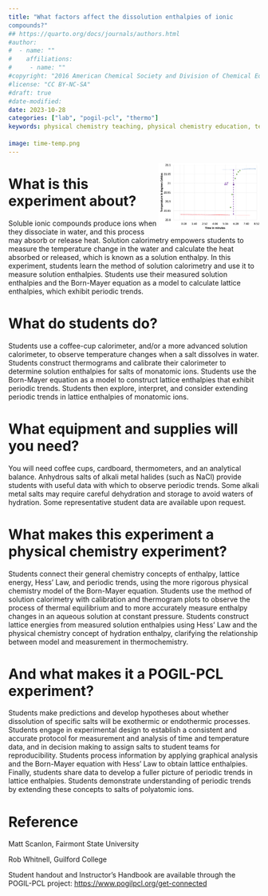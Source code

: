 ```yaml
---
title: "What factors affect the dissolution enthalpies of ionic
compounds?"
## https://quarto.org/docs/journals/authors.html
#author:
#  - name: ""
#    affiliations:
#     - name: ""
#copyright: "2016 American Chemical Society and Division of Chemical Education, Inc."
#license: "CC BY-NC-SA"
#draft: true
#date-modified:
date: 2023-10-28
categories: ["lab", "pogil-pcl", "thermo"]
keywords: physical chemistry teaching, physical chemistry education, teaching resources, pogil-pcl, physical chemistry laboratory

image: time-temp.png
---
```

<img src="time-temp.png" width="40%" align="right"/>


# What is this experiment about?

Soluble ionic compounds produce ions when they dissociate in water, and this process may absorb or release heat. Solution calorimetry empowers students to measure the temperature change in the water and calculate the heat absorbed or released, which is known as a solution enthalpy. In this experiment, students learn the method of solution calorimetry and use it to measure solution enthalpies. Students use their measured solution enthalpies and the Born-Mayer equation as a model to calculate lattice enthalpies, which exhibit periodic trends.


# What do students do?

Students use a coffee-cup calorimeter, and/or a more advanced solution calorimeter, to observe temperature changes when a salt dissolves in water. Students construct thermograms and calibrate their calorimeter to determine solution enthalpies for salts of monatomic ions. Students use the Born-Mayer equation as a model to construct lattice enthalpies that exhibit periodic trends. Students then explore, interpret, and consider extending periodic trends in lattice enthalpies of monatomic ions.


# What equipment and supplies will you need?

You will need coffee cups, cardboard, thermometers, and an analytical balance. Anhydrous salts of alkali metal halides (such as NaCl) provide students with useful data with which to observe periodic trends.  Some alkali metal salts may require careful dehydration and storage to avoid waters of hydration. Some representative student data are available upon request.  


# What makes this experiment a physical chemistry experiment?

Students connect their general chemistry concepts of enthalpy, lattice energy, Hess’ Law, and periodic trends, using the more rigorous physical chemistry model of the Born-Mayer equation. Students use the method of solution calorimetry with calibration and thermogram plots to observe the process of thermal equilibrium and to more accurately measure enthalpy changes in an aqueous solution at constant pressure. Students construct lattice energies from measured solution enthalpies using Hess’ Law and the physical chemistry concept of hydration enthalpy, clarifying the relationship between model and measurement in thermochemistry.


# And what makes it a POGIL-PCL experiment?

Students make predictions and develop hypotheses about whether dissolution of specific salts will be exothermic or endothermic processes. Students engage in experimental design to establish a consistent and accurate protocol for measurement and analysis of time and temperature data, and in decision making to assign salts to student teams for reproducibility. Students process information by applying graphical analysis and the Born-Mayer equation with Hess’ Law to obtain lattice enthalpies. Finally, students share data to develop a fuller picture of periodic trends in lattice enthalpies. Students demonstrate understanding of periodic trends by extending these concepts to salts of polyatomic ions.


# Reference

Matt Scanlon, Fairmont State University

Rob Whitnell, Guilford College

Student handout and Instructor’s Handbook are available through the POGIL-PCL project: <https://www.pogilpcl.org/get-connected>

<span hidden>KEYWORDS:
</span>

